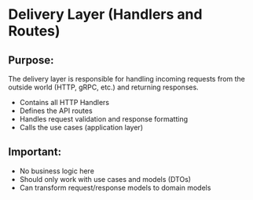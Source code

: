 # Delivery Layer (Handlers and Routes)

## Purpose:
The delivery layer is responsible for handling incoming requests from the outside world (HTTP, gRPC, etc.) and returning responses.

- Contains all HTTP Handlers
- Defines the API routes
- Handles request validation and response formatting
- Calls the use cases (application layer)

## Important:
- No business logic here
- Should only work with use cases and models (DTOs)
- Can transform request/response models to domain models
